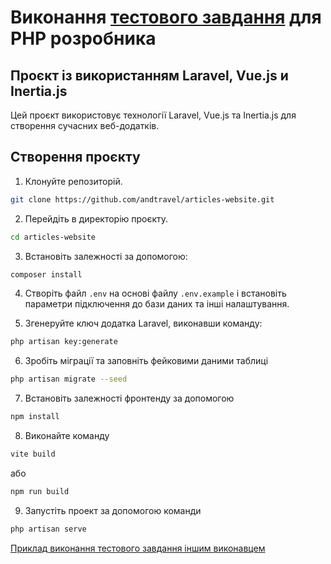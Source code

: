 # Виконання [тестового завдання](https://gist.github.com/smskin/aa39833f9d57f9e96899c8b065057eb7) для PHP розробника

## Проєкт із використанням Laravel, Vue.js и Inertia.js

Цей проєкт використовує технології Laravel, Vue.js та Inertia.js для створення сучасних веб-додатків.

## Створення проєкту

1. Клонуйте репозиторій.
```bash
git clone https://github.com/andtravel/articles-website.git
```
2. Перейдіть в директорію проєкту.
```bash
cd articles-website
```
3. Встановіть залежності за допомогою:
```bash
composer install
```
4. Створіть файл `.env` на основі файлу `.env.example` і встановіть параметри підключення до бази даних та інші налаштування.

5. Згенеруйте ключ додатка Laravel, виконавши команду:
```bash
php artisan key:generate
```

6. Зробіть міграції та заповніть фейковими даними таблиці
```bash
php artisan migrate --seed
```

7. Встановіть залежності фронтенду за допомогою 
```bash
npm install
```

8. Виконайте команду 
```bash
vite build
```

або
```bash
npm run build
```

9. Запустіть проект за допомогою команди 
```bash
php artisan serve
```

[Приклад виконання тестового завдання іншим виконавцем](https://github.com/rageserg/laravel-app)
